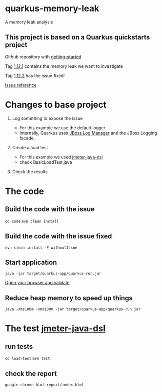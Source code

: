 # quarkus-memory-leak
A memory leak analysis

## This project is based on a Quarkus quickstarts project
Github repository with [getting-started](https://github.com/quarkusio/quarkus-quickstarts/tree/main/getting-started)

Tag [1.12.1](https://github.com/quarkusio/quarkus-quickstarts/tree/1.12.1.Final/getting-started) 
contains the memory leak we want to investigate

Tag [1.12.2](https://github.com/quarkusio/quarkus-quickstarts/blob/1.12.2.Final/getting-started/pom.xml)
has the issue fixed!

[Issue reference](https://github.com/quarkusio/quarkus/pull/15546)

# Changes to base project
1. Log something to expose the issue
   * For this example we use the default logger
   * Internally, Quarkus uses [JBoss Log Manager](https://quarkus.io/guides/logging)
     and the JBoss Logging facade.
    

2. Create a load test
    * For this example we used [jmeter-java-dsl](https://github.com/abstracta/jmeter-java-dsl)
    * check BasicLoadTest.java


3. Check the results

# The code
## Build the code with the issue
`cd code`
`mvn clean install`

## Build the code with the issue fixed
`mvn clean install -P withoutIssue`

## Start application
`java -jar target/quarkus-app/quarkus-run.jar`

[Open your browser and validate](http://localhost:8080/hello)

## Reduce heap memory to speed up things
`java -Xms100m -Xmx100m -jar target/quarkus-app/quarkus-run.jar`

# The test [jmeter-java-dsl](https://github.com/abstracta/jmeter-java-dsl)
## run tests
`cd load-test`
`mvn test`

## check the report
`google-chrome html-report/index.html`



